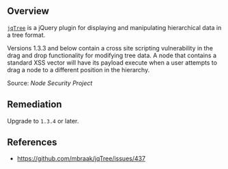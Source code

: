 ## Overview
[`jqTree`](https://www.npmjs.com/package/jqtree) is a jQuery plugin for displaying and manipulating hierarchical data in a tree format.  

Versions 1.3.3 and below contain a cross site scripting vulnerability in the drag and drop functionality for modifying tree data. A node that contains a standard XSS vector will have its payload execute when a user attempts to drag a node to a different position in the hierarchy.

Source: _Node Security Project_

## Remediation
Upgrade to `1.3.4` or later.

## References
- https://github.com/mbraak/jqTree/issues/437

